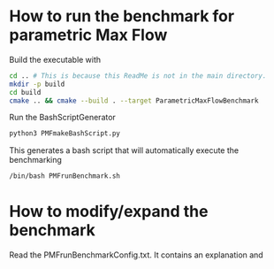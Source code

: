# How to run the benchmark for parametric Max Flow
Build the executable with
```bash
cd .. # This is because this ReadMe is not in the main directory.
mkdir -p build
cd build
cmake .. && cmake --build . --target ParametricMaxFlowBenchmark
```

Run the BashScriptGenerator
```bash
python3 PMFmakeBashScript.py
```

This generates a bash script that will automatically execute the benchmarking
```bash
/bin/bash PMFrunBenchmark.sh
```


# How to modify/expand the benchmark
Read the PMFrunBenchmarkConfig.txt. It contains an explanation and 
